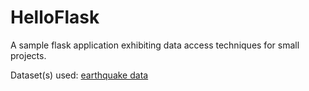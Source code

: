 # HelloFlask

A sample flask application exhibiting data access techniques for small projects.

Dataset(s) used:
[earthquake data](https://www.kaggle.com/usgs/earthquake-database)
